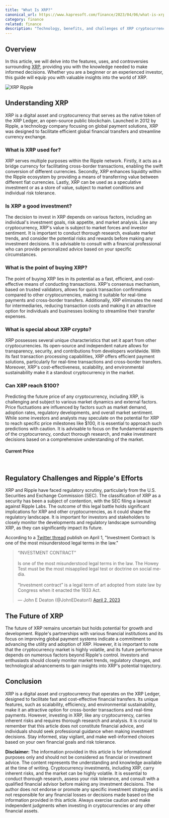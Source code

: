 ```yaml
---
title: "What Is XRP?"
canonical_url: https://www.kapresoft.com/finance/2023/04/06/what-is-xrp.html
category: finance
related: finance
description: "Technology, benefits, and challenges of XRP cryptocurrency. Resolving conflicts in XRP validators and the SEC lawsuit against Ripple Labs."
---
```


## Overview

In this article, we will delve into the features, uses, and controversies surrounding [XRP](https://coinmarketcap.com/currencies/xrp/), providing you with the knowledge needed to make informed decisions. Whether you are a beginner or an experienced investor, this guide will equip you with valuable insights into the world of XRP.<!--excerpt-->

![XRP Ripple](https://cdngh.kapresoft.com/img/xrp-5e6b88a.jpg "XRP Ripple")

## Understanding XRP

XRP is a digital asset and cryptocurrency that serves as the native token of the XRP Ledger, an open-source public blockchain. Launched in 2012 by Ripple, a technology company focusing on global payment solutions, XRP was designed to facilitate efficient global financial transfers and streamline currency exchange.

### What is XRP used for?

XRP serves multiple purposes within the Ripple network. Firstly, it acts as a bridge currency for facilitating cross-border transactions, enabling the swift conversion of different currencies. Secondly, XRP enhances liquidity within the Ripple ecosystem by providing a means of transferring value between different fiat currencies. Lastly, XRP can be used as a speculative investment or as a store of value, subject to market conditions and individual risk tolerance.

### Is XRP a good investment?

The decision to invest in XRP depends on various factors, including an individual's investment goals, risk appetite, and market analysis. Like any cryptocurrency, XRP's value is subject to market forces and investor sentiment. It is important to conduct thorough research, evaluate market trends, and consider the potential risks and rewards before making any investment decisions. It is advisable to consult with a financial professional who can provide personalized advice based on your specific circumstances.

### What is the point of buying XRP?

The point of buying XRP lies in its potential as a fast, efficient, and cost-effective means of conducting transactions. XRP's consensus mechanism, based on trusted validators, allows for quick transaction confirmations compared to other cryptocurrencies, making it suitable for real-time payments and cross-border transfers. Additionally, XRP eliminates the need for intermediaries, reducing transaction costs and making it an attractive option for individuals and businesses looking to streamline their transfer expenses.

### What is special about XRP crypto?

XRP possesses several unique characteristics that set it apart from other cryptocurrencies. Its open-source and independent nature allows for transparency, security, and contributions from developers worldwide. With its fast transaction processing capabilities, XRP offers efficient payment solutions, particularly for real-time transactions and cross-border transfers. Moreover, XRP's cost-effectiveness, scalability, and environmental sustainability make it a standout cryptocurrency in the market.

### Can XRP reach $100?

Predicting the future price of any cryptocurrency, including XRP, is challenging and subject to various market dynamics and external factors. Price fluctuations are influenced by factors such as market demand, adoption rates, regulatory developments, and overall market sentiment. While some investors and analysts may speculate on the potential for XRP to reach specific price milestones like $100, it is essential to approach such predictions with caution. It is advisable to focus on the fundamental aspects of the cryptocurrency, conduct thorough research, and make investment decisions based on a comprehensive understanding of the market.

#### Current Price

<script type="text/javascript" src="https://files.coinmarketcap.com/static/widget/coinPriceBlock.js"></script><div id="coinmarketcap-widget-coin-price-block" coins="52,512,1" currency="USD" theme="light" transparent="true" show-symbol-logo="true"></div><br>


## Regulatory Challenges and Ripple's Efforts

XRP and Ripple have faced regulatory scrutiny, particularly from the U.S. Securities and Exchange Commission (SEC). The classification of XRP as a security has been a subject of contention, with the SEC filing a lawsuit against Ripple Labs. The outcome of this legal battle holds significant implications for XRP and other cryptocurrencies, as it could shape the regulatory landscape. It is important for investors and stakeholders to closely monitor the developments and regulatory landscape surrounding XRP, as they can significantly impact its future.

According to a [Twitter thread](https://twitter.com/JohnEDeaton1/status/1642389473521434624) publish on April 1, "Investment Contract: Is one of the most misunderstood legal terms in the law."

<blockquote class="twitter-tweet" data-dnt="true"><p lang="en" dir="ltr">“INVESTMENT CONTRACT”<br><br>Is one of the most misunderstood legal terms in the law. The Howey Test must be the most misapplied legal test or doctrine on social media. <br><br>“Investment contract” is a legal term of art adopted from state law by Congress when it enacted the 1933 Act.</p>&mdash; John E Deaton (@JohnEDeaton1) <a href="https://twitter.com/JohnEDeaton1/status/1642389473521434624?ref_src=twsrc%5Etfw">April 2, 2023</a></blockquote> <script async src="https://platform.twitter.com/widgets.js" charset="utf-8"></script>

## The Future of XRP

The future of XRP remains uncertain but holds potential for growth and development. Ripple's partnerships with various financial institutions and its focus on improving global payment systems indicate a commitment to advancing the utility and adoption of XRP. However, it is important to note that the cryptocurrency market is highly volatile, and its future performance depends on numerous factors beyond Ripple's control. Investors and enthusiasts should closely monitor market trends, regulatory changes, and technological advancements to gain insights into XRP's potential trajectory.

## Conclusion

XRP is a digital asset and cryptocurrency that operates on the XRP Ledger, designed to facilitate fast and cost-effective financial transfers. Its unique features, such as scalability, efficiency, and environmental sustainability, make it an attractive option for cross-border transactions and real-time payments. However, investing in XRP, like any cryptocurrency, carries inherent risks and requires thorough research and analysis. It is crucial to remember that this article does not constitute financial advice, and individuals should seek professional guidance when making investment decisions. Stay informed, stay vigilant, and make well-informed choices based on your own financial goals and risk tolerance.

**Disclaimer:** The information provided in this article is for informational purposes only and should not be considered as financial or investment advice. The content represents the understanding and knowledge available at the time of writing. Cryptocurrency investments, including XRP, carry inherent risks, and the market can be highly volatile. It is essential to conduct thorough research, assess your risk tolerance, and consult with a qualified financial advisor before making any investment decisions. The author does not endorse or promote any specific investment strategy and is not responsible for any financial losses or decisions made based on the information provided in this article. Always exercise caution and make independent judgments when investing in cryptocurrencies or any other financial assets.
